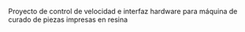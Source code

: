 Proyecto de control de velocidad e interfaz hardware
para máquina de curado de piezas impresas en resina
